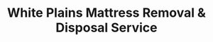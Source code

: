 ---
layout: location.njk
title: White Plains Mattress Removal & Disposal Service
description: Professional mattress removal in White Plains, NY. Next-day pickup  Licensed, insured, and eco-friendly serving Westchester County's corporate hub.
permalink: /mattress-removal/new-york/new-york-city/white-plains/
city: White Plains
state: New York
stateSlug: new-york
coordinates:
  lat: 41.0340
  lng: -73.7629
pricing:
  startingPrice: 125
  single: 125
  queen: 125
  king: 135
  boxSpring: 30
neighborhoods:
  - name: "Downtown"
    zipCodes: ["10601"]
  - name: "Gedney"
    zipCodes: ["10605"]
  - name: "Gedney Circle"
    zipCodes: ["10605"]
  - name: "Gedney Farm Gardens"
    zipCodes: ["10605"]
  - name: "Gedney Farms"
    zipCodes: ["10605"]
  - name: "Gedney Manor"
    zipCodes: ["10605"]
  - name: "Gedney Meadows"
    zipCodes: ["10605"]
  - name: "Gedney Park"
    zipCodes: ["10605"]
  - name: "Rosedale"
    zipCodes: ["10606"]
  - name: "Brook Hills"
    zipCodes: ["10606"]
  - name: "Cobblefield"
    zipCodes: ["10606"]
  - name: "Rosedale Estates"
    zipCodes: ["10606"]
  - name: "Rosedale Gardens"
    zipCodes: ["10606"]
  - name: "Rosedale Manor"
    zipCodes: ["10606"]
  - name: "Rosedale Park"
    zipCodes: ["10606"]
  - name: "Rosedale Woods"
    zipCodes: ["10606"]
  - name: "North White Plains"
    zipCodes: ["10603"]
zipCodes: 
  - "10601"
  - "10603"
  - "10605"
  - "10606"
recyclingPartners:
  - "Westchester County H-MRF (Valhalla)"
  - "Brockway Place Transfer Station"
  - "Gedney Recycling Yard"
localRegulations: "White Plains requires mattresses to be wrapped in plastic and sealed with tape for disposal due to bed bug prevention protocols. Large item pickup must be scheduled through the Bureau of Sanitation at 914-422-1217. The Westchester County H-MRF in Valhalla accepts materials by appointment at 914-813-5425."
parentMetro: "New York City"
nearbyCities:
  - name: "New York City"
    distance: "25 miles"
    isSuburb: false
reviews:
  count: 243
  featured:
    - reviewer: "Business Owner"
      rating: 5
      text: "Outstanding service for our corporate office renovation in downtown White Plains. They coordinated with building security and handled executive suites efficiently. Perfect for businesses that need professional, discrete pickup."
      neighborhood: "Downtown"
    - reviewer: "Apartment Resident"
      rating: 5  
      text: "Living in Gedney, I needed quick service when my new mattress arrived early. They squeezed me into their schedule same week and navigated our complex's tight parking perfectly."
      neighborhood: "Gedney"
    - reviewer: "Homeowner"
      rating: 5
      text: "Fantastic experience with pickup from our Rosedale home. They understood our neighborhood's quiet hours and worked efficiently during permitted times. Fair pricing and handled our king set with care."
      neighborhood: "Rosedale"
faqs:
  - question: "How fast can you pick up mattresses in White Plains?"
    answer: "We provide next-day service throughout White Plains and can often accommodate same-week scheduling for urgent business or residential moves."
  - question: "Do you work with White Plains corporate buildings?"
    answer: "Yes, we coordinate with building management, security protocols, and business hours for office buildings throughout downtown White Plains and corporate centers."
  - question: "What does your $125 White Plains pickup include?"
    answer: "Base price covers pickup, loading, transport, and eco-friendly recycling for one mattress. Box springs are an additional $30 each."
  - question: "Can you handle pickups from Gedney and Rosedale neighborhoods?"
    answer: "Absolutely. We service all White Plains neighborhoods including Gedney's various sections and all Rosedale subdivisions with proper scheduling coordination."
  - question: "Do you meet White Plains plastic wrapping requirements?"
    answer: "We handle all disposal requirements including plastic wrapping and sealing protocols mandated by White Plains for bed bug prevention."
  - question: "Are you licensed for Westchester County waste removal?"
    answer: "Yes, we maintain all required New York State and Westchester County permits with comprehensive insurance coverage for residential and commercial services."
  - question: "Do you coordinate with White Plains Bureau of Sanitation schedules?"
    answer: "We work independently but understand municipal collection timing and can coordinate to avoid conflicts with regular waste pickup schedules."
  - question: "What payment options are available for White Plains customers?"
    answer: "We accept cash, all major credit cards, and provide invoicing for property management companies and corporate clients."
schema:
  "@type": "LocalBusiness"
  name: "A Bedder World White Plains"
  address:
    "@type": "PostalAddress"
    addressLocality: "White Plains"
    addressRegion: "NY"
    addressCountry: "US"
  geo:
    "@type": "GeoCoordinates" 
    latitude: 41.0340
    longitude: -73.7629
  telephone: "(720) 263-6094"
  priceRange: "$125-$180"
  aggregateRating:
    "@type": "AggregateRating"
    ratingValue: 4.9
    reviewCount: 243
pageContent:
  heroDescription: "Professional mattress disposal serving Westchester County's corporate hub and daytime population of 250,000. Part of our nationwide network that has recycled over 1 million mattresses, we provide next-day pickup with transparent pricing "
  
  aboutService: "White Plains operates as Westchester County's premier business center, creating unique mattress disposal challenges we navigate expertly. With corporate buildings hosting a daytime weekday population of 250,000 workers alongside 59,600 residents, we coordinate seamlessly with office renovations, executive relocations, and residential moves across diverse neighborhoods. From downtown high-rise corporate suites to family homes in Gedney's subdivisions (Gedney Circle, Gedney Farms, Gedney Manor), we understand White Plains' dual nature as both business hub and residential community. Our service extends through all of Rosedale's distinct sections - Brook Hills, Cobblefield, Rosedale Estates - handling everything from apartment turnovers to suburban home upgrades. Every mattress we collect becomes part of our nationwide recycling network that has successfully diverted over 1 million mattresses from landfills, recovering 80% of components including steel springs, foam padding, and fabric materials."

  serviceAreasIntro: "Our service encompasses White Plains' complete geography, from the bustling corporate downtown (10601) to the established residential neighborhoods of Gedney (10605) and Rosedale (10606), plus North White Plains (10603). We navigate the city's unique rhythm where business districts generate constant turnover from corporate relocations while suburban neighborhoods require careful coordination with community standards and quiet hours. Our drivers understand the corporate building protocols downtown, the private community guidelines in Gedney's various subdivisions, and the suburban street networks throughout Rosedale's multiple sections. Whether handling executive office furniture updates or family bedroom renovations, we coordinate efficiently with White Plains' mixed commercial-residential landscape."

  regulationsCompliance: "White Plains' strict bed bug prevention protocols require specialized knowledge that separates professional services from unlicensed haulers. The city mandates plastic wrapping and sealing for all mattresses, with large item scheduling through the Bureau of Sanitation at 914-422-1217. We navigate the complex Westchester County disposal network, coordinating with the H-MRF facility in Valhalla (appointment-based at 914-813-5425) and utilizing the Brockway Place Transfer Station located directly in White Plains. As funding cuts have limited county recycling capacity, reliable mattress recycling has become challenging for residents. Our established relationships with approved facilities ensure consistent service while many competitors struggle with access. We maintain specialized permits for both commercial building protocols and residential community standards, providing liability protection that property managers and HOAs throughout Gedney and Rosedale require for their properties."

  environmentalImpact: "Environmental responsibility takes on special significance in White Plains, where corporate sustainability initiatives and residential environmental consciousness drive demand for responsible disposal solutions. As part of our nationwide network that has recycled over 1 million mattresses, we address the unique waste challenges created by Westchester County's funding limitations that have reduced municipal recycling options. Through partnerships with the county's remaining approved facilities and coordination with the Gedney Recycling Yard, we ensure 80% of mattress components get recovered for reuse. Steel springs return to manufacturing, foam becomes carpet padding, and fabric gets repurposed into new products. This comprehensive recycling approach serves White Plains' corporate community's sustainability goals while supporting residential environmental values in a county where traditional recycling infrastructure faces ongoing capacity challenges."

  howItWorksScheduling: "Call or book online for next-day service throughout White Plains. We coordinate with corporate building management schedules, residential community guidelines, and the active housing market that serves both the business community and established neighborhoods."

  howItWorksService: "Our licensed team handles White Plains' diverse challenges, from corporate building security protocols downtown to suburban community standards in Gedney and Rosedale. We manage all county disposal requirements and coordinate seamlessly with business and residential schedules."

  howItWorksDisposal: "Every mattress joins our nationwide recycling network that has processed over 1 million mattresses. Materials go to Westchester County-approved facilities including the H-MRF in Valhalla and local transfer stations, where components get recovered instead of adding to limited county landfill capacity."

  sidebarStats:
    mattressesRemoved: "4,200"
---